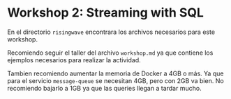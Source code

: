 # Workshop 2: Streaming with SQL

En el directorio `risingwave` encontrara los archivos necesarios para este workshop.

Recomiendo seguir el taller del archivo `workshop.md` ya que contiene los ejemplos necesarios para realizar la actividad.

Tambien recomiendo aumentar la memoria de Docker a 4GB o más. Ya que para el servicio `message-queue` se necesitan 4GB, pero con 2GB va bien. No recomiendo bajarlo a 1GB ya que las queries llegan a tardar mucho.